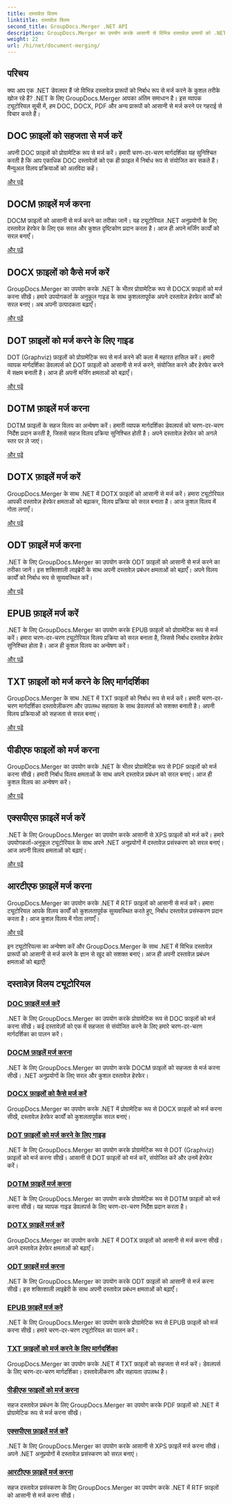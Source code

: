 ```yaml
---
title: दस्तावेज़ विलय
linktitle: दस्तावेज़ विलय
second_title: GroupDocs.Merger .NET API
description: GroupDocs.Merger का उपयोग करके आसानी से विभिन्न दस्तावेज़ प्रारूपों को .NET में मर्ज करें। DOC, DOCX, PDF और अन्य को सहजता से संयोजित करें। आज ही अपना दस्तावेज़ प्रबंधन बढ़ाएँ!
weight: 22
url: /hi/net/document-merging/
---
```

## परिचय

क्या आप एक .NET डेवलपर हैं जो विभिन्न दस्तावेज़ प्रारूपों को निर्बाध रूप से मर्ज करने के कुशल तरीके खोज रहे हैं? .NET के लिए GroupDocs.Merger आपका अंतिम समाधान है। इस व्यापक ट्यूटोरियल सूची में, हम DOC, DOCX, PDF और अन्य प्रारूपों को आसानी से मर्ज करने पर गहराई से विचार करते हैं।

## DOC फ़ाइलों को सहजता से मर्ज करें

अपनी DOC फ़ाइलों को प्रोग्रामेटिक रूप से मर्ज करें। हमारी चरण-दर-चरण मार्गदर्शिका यह सुनिश्चित करती है कि आप एकाधिक DOC दस्तावेज़ों को एक ही फ़ाइल में निर्बाध रूप से संयोजित कर सकते हैं। मैन्युअल विलय प्रक्रियाओं को अलविदा कहें।

[और पढ़ें](./merge-doc-files/)

## DOCM फ़ाइलें मर्ज करना

DOCM फ़ाइलों को आसानी से मर्ज करने का तरीका जानें। यह ट्यूटोरियल .NET अनुप्रयोगों के लिए दस्तावेज़ हेरफेर के लिए एक सरल और कुशल दृष्टिकोण प्रदान करता है। आज ही अपने मर्जिंग कार्यों को सरल बनाएँ।

[और पढ़ें](./merging-docm-files/)

## DOCX फ़ाइलों को कैसे मर्ज करें

GroupDocs.Merger का उपयोग करके .NET के भीतर प्रोग्रामेटिक रूप से DOCX फ़ाइलों को मर्ज करना सीखें। हमारे उपयोगकर्ता के अनुकूल गाइड के साथ कुशलतापूर्वक अपने दस्तावेज़ हेरफेर कार्यों को सरल बनाएं। अब अपनी उत्पादकता बढ़ाएँ।

[और पढ़ें](./how-to-merge-docx-files/)

## DOT फ़ाइलों को मर्ज करने के लिए गाइड

DOT (Graphviz) फ़ाइलों को प्रोग्रामेटिक रूप से मर्ज करने की कला में महारत हासिल करें। हमारी व्यापक मार्गदर्शिका डेवलपर्स को DOT फ़ाइलों को आसानी से मर्ज करने, संयोजित करने और हेरफेर करने में सक्षम बनाती है। आज ही अपनी मर्जिंग क्षमताओं को बढ़ाएँ।

[और पढ़ें](./guide-merging-dot-files/)

## DOTM फ़ाइलें मर्ज करना

DOTM फ़ाइलों के सहज विलय का अन्वेषण करें। हमारी व्यापक मार्गदर्शिका डेवलपर्स को चरण-दर-चरण निर्देश प्रदान करती है, जिससे सहज विलय प्रक्रिया सुनिश्चित होती है। अपने दस्तावेज़ हेरफेर को अगले स्तर पर ले जाएं।

[और पढ़ें](./merging-dotm-files/)

## DOTX फ़ाइलें मर्ज करें

GroupDocs.Merger के साथ .NET में DOTX फ़ाइलों को आसानी से मर्ज करें। हमारा ट्यूटोरियल आपकी दस्तावेज़ हेरफेर क्षमताओं को बढ़ाकर, विलय प्रक्रिया को सरल बनाता है। आज कुशल विलय में गोता लगाएँ।

[और पढ़ें](./merge-dotx-files/)

## ODT फ़ाइलें मर्ज करना

.NET के लिए GroupDocs.Merger का उपयोग करके ODT फ़ाइलों को आसानी से मर्ज करने का तरीका जानें। इस शक्तिशाली लाइब्रेरी के साथ अपनी दस्तावेज़ प्रबंधन क्षमताओं को बढ़ाएँ। अपने विलय कार्यों को निर्बाध रूप से सुव्यवस्थित करें।

[और पढ़ें](./merging-odt-files/)

## EPUB फ़ाइलें मर्ज करें

.NET के लिए GroupDocs.Merger का उपयोग करके EPUB फ़ाइलों को प्रोग्रामेटिक रूप से मर्ज करें। हमारा चरण-दर-चरण ट्यूटोरियल विलय प्रक्रिया को सरल बनाता है, जिससे निर्बाध दस्तावेज़ हेरफेर सुनिश्चित होता है। आज ही कुशल विलय का अन्वेषण करें।

[और पढ़ें](./merge-epub-files/)

## TXT फ़ाइलों को मर्ज करने के लिए मार्गदर्शिका

GroupDocs.Merger के साथ .NET में TXT फ़ाइलों को निर्बाध रूप से मर्ज करें। हमारी चरण-दर-चरण मार्गदर्शिका दस्तावेज़ीकरण और उपलब्ध सहायता के साथ डेवलपर्स को सशक्त बनाती है। अपनी विलय प्रक्रियाओं को सहजता से सरल बनाएं।

[और पढ़ें](./guide-merging-txt-files/)

## पीडीएफ फाइलों को मर्ज करना

GroupDocs.Merger का उपयोग करके .NET के भीतर प्रोग्रामेटिक रूप से PDF फ़ाइलों को मर्ज करना सीखें। हमारी निर्बाध विलय क्षमताओं के साथ अपने दस्तावेज़ प्रबंधन को सरल बनाएं। आज ही कुशल विलय का अन्वेषण करें।

[और पढ़ें](./merging-pdf-files/)

## एक्सपीएस फ़ाइलें मर्ज करें

.NET के लिए GroupDocs.Merger का उपयोग करके आसानी से XPS फ़ाइलों को मर्ज करें। हमारे उपयोगकर्ता-अनुकूल ट्यूटोरियल के साथ अपने .NET अनुप्रयोगों में दस्तावेज़ प्रसंस्करण को सरल बनाएं। आज अपनी विलय क्षमताओं को बढ़ाएं।

[और पढ़ें](./merge-xps-files/)

## आरटीएफ फ़ाइलें मर्ज करना

GroupDocs.Merger का उपयोग करके .NET में RTF फ़ाइलों को आसानी से मर्ज करें। हमारा ट्यूटोरियल आपके विलय कार्यों को कुशलतापूर्वक सुव्यवस्थित करते हुए, निर्बाध दस्तावेज़ प्रसंस्करण प्रदान करता है। आज कुशल विलय में गोता लगाएँ।

[और पढ़ें](./merging-rtf-files/)

इन ट्यूटोरियल्स का अन्वेषण करें और GroupDocs.Merger के साथ .NET में विभिन्न दस्तावेज़ प्रारूपों को आसानी से मर्ज करने के ज्ञान से खुद को सशक्त बनाएं। आज ही अपनी दस्तावेज़ प्रबंधन क्षमताओं को बढ़ाएँ!
## दस्तावेज़ विलय ट्यूटोरियल
### [DOC फ़ाइलें मर्ज करें](./merge-doc-files/)
.NET के लिए GroupDocs.Merger का उपयोग करके प्रोग्रामेटिक रूप से DOC फ़ाइलों को मर्ज करना सीखें। कई दस्तावेज़ों को एक में सहजता से संयोजित करने के लिए हमारे चरण-दर-चरण मार्गदर्शिका का पालन करें।
### [DOCM फ़ाइलें मर्ज करना](./merging-docm-files/)
.NET के लिए GroupDocs.Merger का उपयोग करके DOCM फ़ाइलों को सहजता से मर्ज करना सीखें। .NET अनुप्रयोगों के लिए सरल और कुशल दस्तावेज़ हेरफेर।
### [DOCX फ़ाइलों को कैसे मर्ज करें](./how-to-merge-docx-files/)
GroupDocs.Merger का उपयोग करके .NET में प्रोग्रामेटिक रूप से DOCX फ़ाइलों को मर्ज करना सीखें, दस्तावेज़ हेरफेर कार्यों को कुशलतापूर्वक सरल बनाएं।
### [DOT फ़ाइलों को मर्ज करने के लिए गाइड](./guide-merging-dot-files/)
.NET के लिए GroupDocs.Merger का उपयोग करके प्रोग्रामेटिक रूप से DOT (Graphviz) फ़ाइलों को मर्ज करना सीखें। आसानी से DOT फ़ाइलों को मर्ज करें, संयोजित करें और उनमें हेरफेर करें।
### [DOTM फ़ाइलें मर्ज करना](./merging-dotm-files/)
.NET के लिए GroupDocs.Merger का उपयोग करके प्रोग्रामेटिक रूप से DOTM फ़ाइलों को मर्ज करना सीखें। यह व्यापक गाइड डेवलपर्स के लिए चरण-दर-चरण निर्देश प्रदान करता है।
### [DOTX फ़ाइलें मर्ज करें](./merge-dotx-files/)
GroupDocs.Merger का उपयोग करके .NET में DOTX फ़ाइलों को आसानी से मर्ज करना सीखें। अपने दस्तावेज़ हेरफेर क्षमताओं को बढ़ाएँ।
### [ODT फ़ाइलें मर्ज करना](./merging-odt-files/)
.NET के लिए GroupDocs.Merger का उपयोग करके ODT फ़ाइलों को आसानी से मर्ज करना सीखें। इस शक्तिशाली लाइब्रेरी के साथ अपनी दस्तावेज़ प्रबंधन क्षमताओं को बढ़ाएँ।
### [EPUB फ़ाइलें मर्ज करें](./merge-epub-files/)
.NET के लिए GroupDocs.Merger का उपयोग करके प्रोग्रामेटिक रूप से EPUB फ़ाइलों को मर्ज करना सीखें। हमारे चरण-दर-चरण ट्यूटोरियल का पालन करें।
### [TXT फ़ाइलों को मर्ज करने के लिए मार्गदर्शिका](./guide-merging-txt-files/)
GroupDocs.Merger का उपयोग करके .NET में TXT फ़ाइलों को सहजता से मर्ज करें। डेवलपर्स के लिए चरण-दर-चरण मार्गदर्शिका। दस्तावेज़ीकरण और सहायता उपलब्ध है।
### [पीडीएफ फाइलों को मर्ज करना](./merging-pdf-files/)
सहज दस्तावेज़ प्रबंधन के लिए GroupDocs.Merger का उपयोग करके PDF फ़ाइलों को .NET में प्रोग्रामेटिक रूप से मर्ज करना सीखें।
### [एक्सपीएस फ़ाइलें मर्ज करें](./merge-xps-files/)
.NET के लिए GroupDocs.Merger का उपयोग करके आसानी से XPS फ़ाइलें मर्ज करना सीखें। अपने .NET अनुप्रयोगों में दस्तावेज़ प्रसंस्करण को सरल बनाएं।
### [आरटीएफ फ़ाइलें मर्ज करना](./merging-rtf-files/)
सहज दस्तावेज़ प्रसंस्करण के लिए GroupDocs.Merger का उपयोग करके .NET में RTF फ़ाइलों को आसानी से मर्ज करना सीखें।